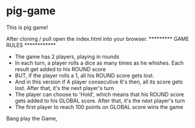 # pig-game
This is pig game! 


After cloning / pull open the index.html into your browser.
********* GAME RULES ************
- The game has 2 players, playing in rounds
- In each turn, a player rolls a dice as many times as he whishes. Each result get added to his ROUND score
- BUT, if the player rolls a 1, all his ROUND score gets lost.
- And in this version if A player consecutive 6's then, all its score gets lost. After that, it's the next player's turn
- The player can choose to 'Hold', which means that his ROUND score gets added to his GLOBAL score. After that, it's the next player's turn
- The first player to reach 100 points on GLOBAL score wins the game

Bang play the Game, 
